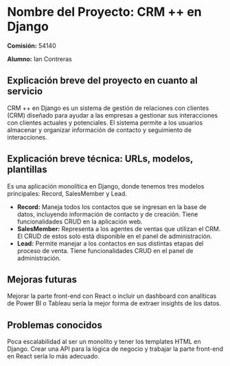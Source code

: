 # Nombre del Proyecto: CRM ++ en Django

**Comisión:** 54140

**Alumno:** Ian Contreras

## Explicación breve del proyecto en cuanto al servicio
CRM ++ en Django es un sistema de gestión de relaciones con clientes (CRM) diseñado para ayudar a las empresas a gestionar sus interacciones con clientes actuales y potenciales. El sistema permite a los usuarios almacenar y organizar información de contacto y seguimiento de interacciones.

## Explicación breve técnica: URLs, modelos, plantillas
Es una aplicación monolítica en Django, donde tenemos tres modelos principales: Record, SalesMember y Lead.

- **Record:** Maneja todos los contactos que se ingresan en la base de datos, incluyendo información de contacto y de creación. Tiene funcionalidades CRUD en la aplicación web.
- **SalesMember:** Representa a los agentes de ventas que utilizan el CRM. El CRUD de estos solo está disponible en el panel de administración.
- **Lead:** Permite manejar a los contactos en sus distintas etapas del proceso de venta. Tiene funcionalidades CRUD en el panel de administración.

## Mejoras futuras
Mejorar la parte front-end con React o incluir un dashboard con analíticas de Power BI o Tableau sería la mejor forma de extraer insights de los datos.

## Problemas conocidos
Poca escalabilidad al ser un monolito y tener los templates HTML en Django. Crear una API para la lógica de negocio y trabajar la parte front-end en React sería lo más adecuado.
